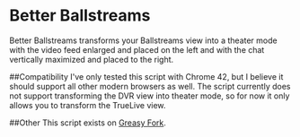 # Better Ballstreams
Better Ballstreams transforms your Ballstreams view into a theater mode with the video feed enlarged and placed on the left and with the chat vertically maximized and placed to the right.

##Compatibility
I've only tested this script with Chrome 42, but I believe it should support all other modern browsers as well. The script currently does not support transforming the DVR view into theater mode, so for now it only allows you to transform the TrueLive view.

##Other
This script exists on [Greasy Fork](https://greasyfork.org/en/scripts/9720-better-ballstreams).
